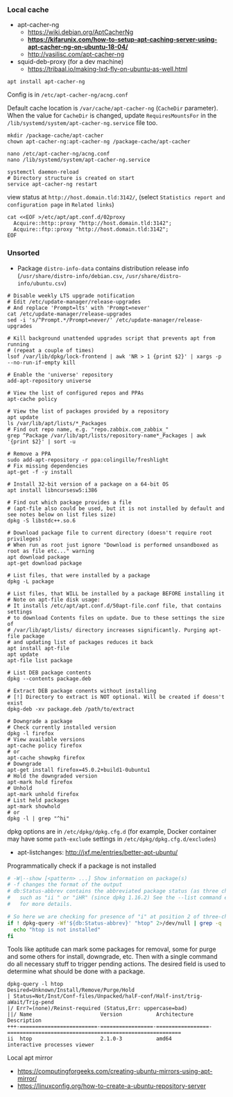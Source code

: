 ### Local cache

* apt-cacher-ng
    * https://wiki.debian.org/AptCacherNg
    * **https://kifarunix.com/how-to-setup-apt-caching-server-using-apt-cacher-ng-on-ubuntu-18-04/**
    * http://vasilisc.com/apt-cacher-ng
* squid-deb-proxy (for a dev machine)
    * https://tribaal.io/making-lxd-fly-on-ubuntu-as-well.html

```shell
apt install apt-cacher-ng
```
Config is in `/etc/apt-cacher-ng/acng.conf`

Default cache location is `/var/cache/apt-cacher-ng` (`CacheDir` parameter). When the value for
`CacheDir` is changed, update `RequiresMountsFor` in the `/lib/systemd/system/apt-cacher-ng.service`
file too.

```shell
mkdir /package-cache/apt-cacher
chown apt-cacher-ng:apt-cacher-ng /package-cache/apt-cacher

nano /etc/apt-cacher-ng/acng.conf
nano /lib/systemd/system/apt-cacher-ng.service

systemctl daemon-reload
# Directory structure is created on start
service apt-cacher-ng restart
```

view status at `http://host.domain.tld:3142/`, (select `Statistics report and configuration page` in `Related links`)

```shell
cat <<EOF >/etc/apt/apt.conf.d/02proxy
  Acquire::http::proxy "http://host.domain.tld:3142";
  Acquire::ftp::proxy "http://host.domain.tld:3142";
EOF
```

### Unsorted

* Package `distro-info-data` contains distribution release info (`/usr/share/distro-info/debian.csv`, `/usr/share/distro-info/ubuntu.csv`)

```shell
# Disable weekly LTS upgrade notification
# Edit /etc/update-manager/release-upgrades
# And replace 'Prompt=lts' with 'Prompt=never'
cat /etc/update-manager/release-upgrades
sed -i 's/^Prompt.*/Prompt=never/' /etc/update-manager/release-upgrades

# Kill background unattended upgrades script that prevents apt from running
# (repeat a couple of times)
lsof /var/lib/dpkg/lock-frontend | awk 'NR > 1 {print $2}' | xargs -p --no-run-if-empty kill

# Enable the 'universe' repository
add-apt-repository universe

# View the list of configured repos and PPAs
apt-cache policy

# View the list of packages provided by a repository
apt update
ls /var/lib/apt/lists/*_Packages
# Find out repo name, e.g. "repo.zabbix.com_zabbix_"
grep ^Package /var/lib/apt/lists/repository-name*_Packages | awk '{print $2}' | sort -u

# Remove a PPA
sudo add-apt-repository -r ppa:colingille/freshlight
# Fix missing dependencies
apt-get -f -y install

# Install 32-bit version of a package on a 64-bit OS
apt install libncursesw5:i386

# Find out which package provides a file
# (apt-file also could be used, but it is not installed by default and see notes below on list files size)
dpkg -S libstdc++.so.6

# Download package file to current directory (doesn't require root privileges)
# When run as root just ignore "Download is performed unsandboxed as root as file etc..." warning
apt download package
apt-get download package

# List files, that were installed by a package
dpkg -L package

# List files, that WILL be installed by a package BEFORE installing it
# Note on apt-file disk usage:
# It installs /etc/apt/apt.conf.d/50apt-file.conf file, that contains settings
# to download Contents files on update. Due to these settings the size of
# /var/lib/apt/lists/ directory increases significantly. Purging apt-file package
# and updating list of packages reduces it back
apt install apt-file
apt update
apt-file list package

# List DEB package contents
dpkg --contents package.deb

# Extract DEB package conents without installing
# [!] Directory to extract is NOT optional. Will be created if doesn't exist
dpkg-deb -xv package.deb /path/to/extract

# Downgrade a package
# Check currently installed version
dpkg -l firefox
# View available versions
apt-cache policy firefox
# or
apt-cache showpkg firefox
# Downgrade
apt-get install firefox=45.0.2+build1-0ubuntu1
# Hold the downgraded version
apt-mark hold firefox
# Unhold
apt-mark unhold firefox
# List held packages
apt-mark showhold
# or
dpkg -l | grep "^hi"
```

dpkg options are in `/etc/dpkg/dpkg.cfg.d` (for example, Docker container may have some
`path-exclude` settings in `/etc/dpkg/dpkg.cfg.d/excludes`)

* apt-listchanges: http://jxf.me/entries/better-apt-ubuntu/

Programmatically check if a package is not installed
```bash
# -W|--show [<pattern> ...] Show information on package(s)
# -f changes the format of the output
# db:Status-abbrev contains the abbreviated package status (as three characters),
#   such as "ii " or "iHR" (since dpkg 1.16.2) See the --list command example below
#   for more details.

# So here we are checking for presence of "i" at position 2 of three-char output
if ! dpkg-query -Wf'${db:Status-abbrev}' "htop" 2>/dev/null | grep -q '^.i'; then
  echo "htop is not installed"
fi
```
Tools like aptitude can mark some packages for removal, some for purge and some others for install,
downgrade, etc. Then with a single command do all necessary stuff to trigger pending actions. The
desired field is used to determine what should be done with a package.
```
dpkg-query -l htop
Desired=Unknown/Install/Remove/Purge/Hold
| Status=Not/Inst/Conf-files/Unpacked/halF-conf/Half-inst/trig-aWait/Trig-pend
|/ Err?=(none)/Reinst-required (Status,Err: uppercase=bad)
||/ Name                      Version           Architecture      Description
+++-=========================-=================-=================-========================================================
ii  htop                      2.1.0-3           amd64             interactive processes viewer
```

Local apt mirror
* https://computingforgeeks.com/creating-ubuntu-mirrors-using-apt-mirror/
* https://linuxconfig.org/how-to-create-a-ubuntu-repository-server
